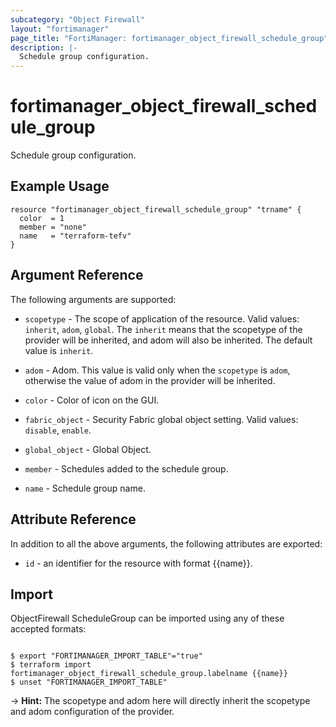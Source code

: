 ```yaml
---
subcategory: "Object Firewall"
layout: "fortimanager"
page_title: "FortiManager: fortimanager_object_firewall_schedule_group"
description: |-
  Schedule group configuration.
---
```


# fortimanager_object_firewall_schedule_group
Schedule group configuration.

## Example Usage

```hcl
resource "fortimanager_object_firewall_schedule_group" "trname" {
  color  = 1
  member = "none"
  name   = "terraform-tefv"
}
```

## Argument Reference


The following arguments are supported:

* `scopetype` - The scope of application of the resource. Valid values: `inherit`, `adom`, `global`. The `inherit` means that the scopetype of the provider will be inherited, and adom will also be inherited. The default value is `inherit`.
* `adom` - Adom. This value is valid only when the `scopetype` is `adom`, otherwise the value of adom in the provider will be inherited.

* `color` - Color of icon on the GUI.
* `fabric_object` - Security Fabric global object setting. Valid values: `disable`, `enable`.

* `global_object` - Global Object.
* `member` - Schedules added to the schedule group.
* `name` - Schedule group name.


## Attribute Reference

In addition to all the above arguments, the following attributes are exported:
* `id` - an identifier for the resource with format {{name}}.

## Import

ObjectFirewall ScheduleGroup can be imported using any of these accepted formats:
```

$ export "FORTIMANAGER_IMPORT_TABLE"="true"
$ terraform import fortimanager_object_firewall_schedule_group.labelname {{name}}
$ unset "FORTIMANAGER_IMPORT_TABLE"
```
-> **Hint:** The scopetype and adom here will directly inherit the scopetype and adom configuration of the provider.
